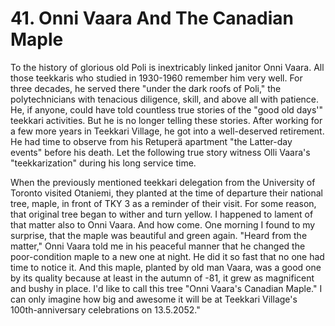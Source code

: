 


    
# 41. Onni Vaara And The Canadian Maple

To the history of glorious old Poli is inextricably linked janitor Onni Vaara. All those teekkaris who studied in 1930-1960 remember him very well. For three decades, he served there "under the dark roofs of Poli," the polytechnicians with tenacious diligence, skill, and above all with patience. He, if anyone, could have told countless true stories of the "good old days'" teekkari activities. But he is no longer telling these stories. After working for a few more years in Teekkari Village, he got into a well-deserved retirement. He had time to observe from his Retuperä apartment "the Latter-day events" before his death. Let the following true story witness Olli Vaara's "teekkarization" during his long service time.

When the previously mentioned teekkari delegation from the University of Toronto visited Otaniemi, they planted at the time of departure their national tree, maple, in front of TKY 3 as a reminder of their visit. For some reason, that original tree began to wither and turn yellow. I happened to lament of that matter also to Onni Vaara. And how come. One morning I found to my surprise, that the maple was beautiful and green again. "Heard from the matter," Onni Vaara told me in his peaceful manner that he changed the poor-condition maple to a new one at night. He did it so fast that no one had time to notice it. And this maple, planted by old man Vaara, was a good one by its quality because at least in the autumn of -81, it grew as magnificent and bushy in place. I'd like to call this tree "Onni Vaara's Canadian Maple." I can only imagine how big and awesome it will be at Teekkari Village's 100th-anniversary celebrations on 13.5.2052."
